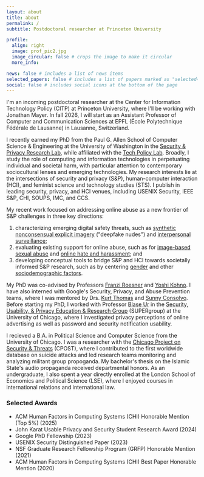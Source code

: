 ```yaml
---
layout: about
title: about
permalink: /
subtitle: Postdoctoral researcher at Princeton University

profile:
  align: right
  image: prof_pic2.jpg
  image_circular: false # crops the image to make it circular
  more_info:

news: false # includes a list of news items
selected_papers: false # includes a list of papers marked as "selected={true}"
social: false # includes social icons at the bottom of the page
---
```


I'm an incoming postdoctoral researcher at the Center for Information Technology Policy (CITP) at Princeton University, where I'll be working with Jonathan Mayer. In fall 2026, I will start as an Assistant Professor of Computer and Communication Sciences at EPFL (École Polytechnique Fédérale de Lausanne) in Lausanne, Switzerland.

I recently earned my PhD from the Paul G. Allen School of Computer Science & Engineering at the University of Washington in the [Security & Privacy Research Lab](https://seclab.cs.washington.edu/), while affiliated with the [Tech Policy Lab](https://techpolicylab.uw.edu/). 
Broadly, I study the role of computing and information technologies in perpetuating individual and societal harm, with particular attention to contemporary sociocultural lenses and emerging technologies.
My research interests lie at the intersections of security and privacy (S&P), human-computer interaction (HCI), and feminist science and technology studies (STS).
I publish in leading security, privacy, and HCI venues, including USENIX Security, IEEE S&P, CHI, SOUPS, IMC, and CCS.

My recent work focused on addressing online abuse as a new frontier of S&P challenges in three key directions: 
1. characterizing emerging digital safety threats, such as [synthetic nonconsensual explicit imagery](https://mirandawei.com/assets/pdf/chi25.pdf) ("deepfake nudes") and [interpersonal surveillance](https://mirandawei.com/assets/pdf/soups22.pdf); 
2. evaluating existing support for online abuse, such as for [image-based sexual abuse](https://www.usenix.org/system/files/usenixsecurity24-wei-miranda-understanding.pdf) and [online hate and harassment](https://mirandawei.com/assets/pdf/chi23.pdf); and
3. developing conceptual tools to bridge S&P and HCI towards societally informed S&P research, such as by centering [gender](https://mirandawei.com/assets/pdf/sp23.pdf) and other [sociodemographic factors](https://www.usenix.org/system/files/sec24summer-prepub-341-wei-miranda.pdf).

My PhD was co-advised by Professors [Franzi Roesner](https://www.franziroesner.com/) and [Yoshi Kohno](https://homes.cs.washington.edu/~yoshi/). I have also interned with Google's Security, Privacy, and Abuse Prevention teams, where I was mentored by Drs. [Kurt Thomas](https://research.google/people/kurtthomas/?&type=google) and [Sunny Consolvo](https://research.google/people/sunnyconsolvo/).
Before starting my PhD, I worked with Professor [Blase Ur](https://www.blaseur.com/) in the [Security, Usability, & Privacy Education & Research Group](https://super.cs.uchicago.edu/index.html) (SUPERgroup) at the University of Chicago, where I investigated privacy perceptions of online advertising as well as password and security notification usability.

I recieved a B.A. in Political Science and Computer Science from the University of Chicago. I was a researcher with the [Chicago Project on Security & Threats](https://cpost.uchicago.edu/) (CPOST), where I contributed to the first worldwide database on suicide attacks and led research teams monitoring and analyzing militant group propoganda. My bachelor's thesis on the Islamic State's audio propaganda received departmental honors. 
As an undergraduate, I also spent a year directly enrolled at the London School of Economics and Political Science (LSE), where I enjoyed courses in international relations and international law.

### Selected Awards

* ACM Human Factors in Computing Systems (CHI) Honorable Mention (Top 5%) (2025)
* John Karat Usable Privacy and Security Student Research Award (2024)
* Google PhD Fellowship (2023)
* USENIX Security Distinguished Paper (2023)
* NSF Graduate Research Fellowship Program (GRFP) Honorable Mention (2021)
* ACM Human Factors in Computing Systems (CHI) Best Paper Honorable Mention (2020)
